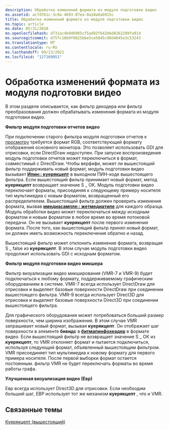 ```yaml
---
description: Обработка изменений формата из модуля подготовки видео
ms.assetid: ac7d7b1c-3c9a-4693-87ea-0a10a8ab915c
title: Обработка изменений формата из модуля подготовки видео
ms.topic: article
ms.date: 05/31/2018
ms.openlocfilehash: d731ac4b9d6985cf5ad92f642b6d8262209fa91d
ms.sourcegitcommit: d75fc10b9f0825bbe5ce5045c90d4045e3c53243
ms.translationtype: MT
ms.contentlocale: ru-RU
ms.lasthandoff: 09/13/2021
ms.locfileid: "127169951"
---
```

# <a name="handling-format-changes-from-the-video-renderer"></a>Обработка изменений формата из модуля подготовки видео

В этом разделе описывается, как фильтр декодера или фильтр преобразования должен обрабатывать изменения формата из модуля подготовки видео.

**Фильтр модуля подготовки отчетов видео**

При подключении старого фильтра модуля подготовки отчетов к [просмотру](video-renderer-filter.md) требуется формат RGB, соответствующий формату отображения основного монитора. Это позволяет использовать GDI для отрисовки, если DirectDraw недоступен. При запуске воспроизведения модуль подготовки отчетов может переключиться в формат, совместимый с DirectDraw. Чтобы верфифи, может ли вышестоящий фильтр поддерживать новый формат, модуль подготовки видео вызывает [**Ипин:: куерякцепт**](/windows/desktop/api/Strmif/nf-strmif-ipin-queryaccept) в выходном ПИН-коде вышестоящего фильтра. Если вышестоящий фильтр принимает новый формат, метод **куерякцепт** возвращает значение S \_ ОК. Модуль подготовки видео переключает форматы, присоединяя к следующему примеру носителя тип мультимедиа с новым форматом, возвращенный его распределителем. Вышестоящий фильтр должен проверить изменения формата, вызвав [**имедиасампле:: жетмедиатипе**](/windows/desktop/api/Strmif/nf-strmif-imediasample-getmediatype) для каждого образца. Модуль обработки видео может переключаться между исходным форматом и новым форматом в любое время во время потоковой передачи. Он не вызывает **куерякцепт** после первого изменения формата. После того, как вышестоящий фильтр принял новый формат, он должен иметь возможность переключения обратно и назад.

Вышестоящий фильтр может отклонить изменение формата, возвращая S \_ false из **куерякцепт**. В этом случае модуль подготовки видео продолжит использовать GDI с исходным форматом.

**Фильтр модуля подготовки видео микшера**

Фильтр визуализации видео микширования (VMR-7 и VMR-9) будет подключаться к любому формату, поддерживаемому графическим оборудованием в системе. VMR-7 всегда использует DirectDraw для отрисовки и выделяет базовые поверхности DirectDraw при соединении вышестоящего фильтра. VMR-9 всегда использует Direct3D для отрисовки и выделяет базовые поверхности Direct3D при соединении вышестоящего фильтра.

Для графического оборудования может потребоваться больший размер поверхности, чем ширина изображения. В этом случае VMR запрашивает новый формат, вызывая **куерякцепт**. Он отображает шаг поверхности в элементе **бивидс** в [**битмапинфохеадер**](/windows/win32/api/wingdi/ns-wingdi-bitmapinfoheader) в формате видео. Если вышестоящий фильтр не возвращает значение S \_ ОК из **куерякцепт**, то VMR отклоняет формат и пытается подключиться, используя следующий формат, объявленный вышестоящим фильтром. VMR присоединяет тип мультимедиа к новому формату для первого примера носителя. После первой выборки формат остается постоянным. фильтр VMR не будет переключать форматы во время работы графа.

**Улучшенная визуализация видео (Евр)**

Евр всегда использует Direct3D для отрисовки. Если необходим больший шаг, ЕВР использует тот же механизм **куерякцепт** , что и VMR.

## <a name="related-topics"></a>Связанные темы

<dl> <dt>

[Куерякцепт (вышестоящий)](queryaccept--upstream.md)
</dt> </dl>

 

 



